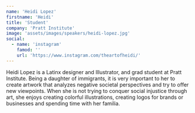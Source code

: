 ```yaml
---
name: 'Heidi Lopez'
firstname: 'Heidi'
title: 'Student'
company: 'Pratt Institute'
image: 'assets/images/speakers/heidi-lopez.jpg'
social:
  - name: 'instagram'
    famod: ''
    url: 'https://www.instagram.com/theartofheidi/'
---
```


Heidi Lopez is a Latinx designer and Illustrator, and grad student at Pratt Institute. Being a daughter of immigrants, it is very important to her to create artwork that analyzes negative societal perspectives and try to offer new viewpoints. When she is not trying to conquer social injustice through art, she enjoys creating colorful illustrations, creating logos for brands or businesses and spending time with her familia.
